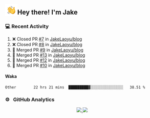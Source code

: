 <img alt="Night Coding" src="./assets/Hand%20Wave.gif" width='40' align="left"/><h2>Hey there! I'm Jake</h2>

### 💻 Recent Activity

<!--RECENT_ACTIVITY:start-->
1. ❌ Closed PR [#7](https://github.com/JakeLaoyu/blog/pull/7) in [JakeLaoyu/blog](https://github.com/JakeLaoyu/blog)<br>
2. ❌ Closed PR [#8](https://github.com/JakeLaoyu/blog/pull/8) in [JakeLaoyu/blog](https://github.com/JakeLaoyu/blog)<br>
3. 🎉 Merged PR [#9](https://github.com/JakeLaoyu/blog/pull/9) in [JakeLaoyu/blog](https://github.com/JakeLaoyu/blog)<br>
4. 🎉 Merged PR [#13](https://github.com/JakeLaoyu/blog/pull/13) in [JakeLaoyu/blog](https://github.com/JakeLaoyu/blog)<br>
5. 🎉 Merged PR [#12](https://github.com/JakeLaoyu/blog/pull/12) in [JakeLaoyu/blog](https://github.com/JakeLaoyu/blog)<br>
6. 🎉 Merged PR [#10](https://github.com/JakeLaoyu/blog/pull/10) in [JakeLaoyu/blog](https://github.com/JakeLaoyu/blog)<br>
<!--RECENT_ACTIVITY:end-->

#### Waka

<!--START_SECTION:waka-->

```text
Other        22 hrs 21 mins  █████████▓░░░░░░░░░░░░░░░   38.51 %
```

<!--END_SECTION:waka-->

### ⚙️ &nbsp; GitHub Analytics

<p align="center">
<a href="https://github.com/JakeLaoyu">
  <img height="180em" src="https://github-readme-stats-eight-theta.vercel.app/api?username=jakelaoyu&show_icons=true&theme=algolia&include_all_commits=true&count_private=true"/>
  <img height="180em" src="https://github-readme-stats-eight-theta.vercel.app/api/top-langs/?username=jakelaoyu&layout=compact&langs_count=8&theme=algolia&hide=html&count_private=true"/>
</a>
</p>

<!-- ### 🤝🏻 &nbsp; Connect with Me

<p align="center">
<a href="https://i.jakeyu.top"><img src="https://img.shields.io/badge/-i.jakeyu.top-3423A6?style=flat&logo=Google-Chrome&logoColor=white"/></a>
<a href="mailto:jake.laoyu@gmail.com"><img src="https://img.shields.io/badge/-jake.laoyu@gmail.com-D14836?style=flat&logo=Gmail&logoColor=white"/></a>
</p> -->
